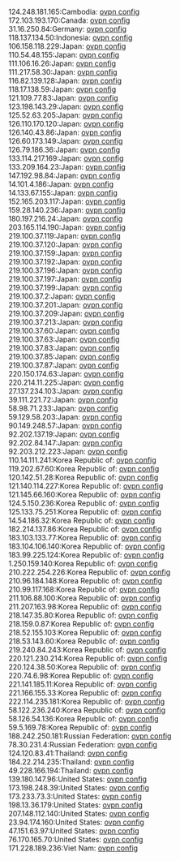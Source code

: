 124.248.181.165:Cambodia: [ovpn config](vpn/124_248_181_165.ovpn)  
172.103.193.170:Canada: [ovpn config](vpn/172_103_193_170.ovpn)  
31.16.250.84:Germany: [ovpn config](vpn/31_16_250_84.ovpn)  
118.137.134.50:Indonesia: [ovpn config](vpn/118_137_134_50.ovpn)  
106.158.118.229:Japan: [ovpn config](vpn/106_158_118_229.ovpn)  
110.54.48.155:Japan: [ovpn config](vpn/110_54_48_155.ovpn)  
111.106.16.26:Japan: [ovpn config](vpn/111_106_16_26.ovpn)  
111.217.58.30:Japan: [ovpn config](vpn/111_217_58_30.ovpn)  
116.82.139.128:Japan: [ovpn config](vpn/116_82_139_128.ovpn)  
118.17.138.59:Japan: [ovpn config](vpn/118_17_138_59.ovpn)  
121.109.77.83:Japan: [ovpn config](vpn/121_109_77_83.ovpn)  
123.198.143.29:Japan: [ovpn config](vpn/123_198_143_29.ovpn)  
125.52.63.205:Japan: [ovpn config](vpn/125_52_63_205.ovpn)  
126.110.170.120:Japan: [ovpn config](vpn/126_110_170_120.ovpn)  
126.140.43.86:Japan: [ovpn config](vpn/126_140_43_86.ovpn)  
126.60.173.149:Japan: [ovpn config](vpn/126_60_173_149.ovpn)  
126.79.186.36:Japan: [ovpn config](vpn/126_79_186_36.ovpn)  
133.114.217.169:Japan: [ovpn config](vpn/133_114_217_169.ovpn)  
133.209.164.23:Japan: [ovpn config](vpn/133_209_164_23.ovpn)  
147.192.98.84:Japan: [ovpn config](vpn/147_192_98_84.ovpn)  
14.101.4.186:Japan: [ovpn config](vpn/14_101_4_186.ovpn)  
14.133.67.155:Japan: [ovpn config](vpn/14_133_67_155.ovpn)  
152.165.203.117:Japan: [ovpn config](vpn/152_165_203_117.ovpn)  
159.28.140.236:Japan: [ovpn config](vpn/159_28_140_236.ovpn)  
180.197.216.24:Japan: [ovpn config](vpn/180_197_216_24.ovpn)  
203.165.114.190:Japan: [ovpn config](vpn/203_165_114_190.ovpn)  
219.100.37.119:Japan: [ovpn config](vpn/219_100_37_119.ovpn)  
219.100.37.120:Japan: [ovpn config](vpn/219_100_37_120.ovpn)  
219.100.37.159:Japan: [ovpn config](vpn/219_100_37_159.ovpn)  
219.100.37.192:Japan: [ovpn config](vpn/219_100_37_192.ovpn)  
219.100.37.196:Japan: [ovpn config](vpn/219_100_37_196.ovpn)  
219.100.37.197:Japan: [ovpn config](vpn/219_100_37_197.ovpn)  
219.100.37.199:Japan: [ovpn config](vpn/219_100_37_199.ovpn)  
219.100.37.2:Japan: [ovpn config](vpn/219_100_37_2.ovpn)  
219.100.37.201:Japan: [ovpn config](vpn/219_100_37_201.ovpn)  
219.100.37.209:Japan: [ovpn config](vpn/219_100_37_209.ovpn)  
219.100.37.213:Japan: [ovpn config](vpn/219_100_37_213.ovpn)  
219.100.37.60:Japan: [ovpn config](vpn/219_100_37_60.ovpn)  
219.100.37.63:Japan: [ovpn config](vpn/219_100_37_63.ovpn)  
219.100.37.83:Japan: [ovpn config](vpn/219_100_37_83.ovpn)  
219.100.37.85:Japan: [ovpn config](vpn/219_100_37_85.ovpn)  
219.100.37.87:Japan: [ovpn config](vpn/219_100_37_87.ovpn)  
220.150.174.63:Japan: [ovpn config](vpn/220_150_174_63.ovpn)  
220.214.11.225:Japan: [ovpn config](vpn/220_214_11_225.ovpn)  
27.137.234.103:Japan: [ovpn config](vpn/27_137_234_103.ovpn)  
39.111.221.72:Japan: [ovpn config](vpn/39_111_221_72.ovpn)  
58.98.71.233:Japan: [ovpn config](vpn/58_98_71_233.ovpn)  
59.129.58.203:Japan: [ovpn config](vpn/59_129_58_203.ovpn)  
90.149.248.57:Japan: [ovpn config](vpn/90_149_248_57.ovpn)  
92.202.137.19:Japan: [ovpn config](vpn/92_202_137_19.ovpn)  
92.202.84.147:Japan: [ovpn config](vpn/92_202_84_147.ovpn)  
92.203.212.223:Japan: [ovpn config](vpn/92_203_212_223.ovpn)  
110.14.111.241:Korea Republic of: [ovpn config](vpn/110_14_111_241.ovpn)  
119.202.67.60:Korea Republic of: [ovpn config](vpn/119_202_67_60.ovpn)  
120.142.51.28:Korea Republic of: [ovpn config](vpn/120_142_51_28.ovpn)  
121.140.114.227:Korea Republic of: [ovpn config](vpn/121_140_114_227.ovpn)  
121.145.66.160:Korea Republic of: [ovpn config](vpn/121_145_66_160.ovpn)  
124.5.150.236:Korea Republic of: [ovpn config](vpn/124_5_150_236.ovpn)  
125.133.75.251:Korea Republic of: [ovpn config](vpn/125_133_75_251.ovpn)  
14.54.186.32:Korea Republic of: [ovpn config](vpn/14_54_186_32.ovpn)  
182.214.137.86:Korea Republic of: [ovpn config](vpn/182_214_137_86.ovpn)  
183.103.133.77:Korea Republic of: [ovpn config](vpn/183_103_133_77.ovpn)  
183.104.106.140:Korea Republic of: [ovpn config](vpn/183_104_106_140.ovpn)  
183.99.225.124:Korea Republic of: [ovpn config](vpn/183_99_225_124.ovpn)  
1.250.159.140:Korea Republic of: [ovpn config](vpn/1_250_159_140.ovpn)  
210.222.254.226:Korea Republic of: [ovpn config](vpn/210_222_254_226.ovpn)  
210.96.184.148:Korea Republic of: [ovpn config](vpn/210_96_184_148.ovpn)  
210.99.117.168:Korea Republic of: [ovpn config](vpn/210_99_117_168.ovpn)  
211.106.88.100:Korea Republic of: [ovpn config](vpn/211_106_88_100.ovpn)  
211.207.163.98:Korea Republic of: [ovpn config](vpn/211_207_163_98.ovpn)  
218.147.35.80:Korea Republic of: [ovpn config](vpn/218_147_35_80.ovpn)  
218.159.0.87:Korea Republic of: [ovpn config](vpn/218_159_0_87.ovpn)  
218.52.155.103:Korea Republic of: [ovpn config](vpn/218_52_155_103.ovpn)  
218.53.143.60:Korea Republic of: [ovpn config](vpn/218_53_143_60.ovpn)  
219.240.84.243:Korea Republic of: [ovpn config](vpn/219_240_84_243.ovpn)  
220.121.230.214:Korea Republic of: [ovpn config](vpn/220_121_230_214.ovpn)  
220.124.38.50:Korea Republic of: [ovpn config](vpn/220_124_38_50.ovpn)  
220.74.6.98:Korea Republic of: [ovpn config](vpn/220_74_6_98.ovpn)  
221.141.185.11:Korea Republic of: [ovpn config](vpn/221_141_185_11.ovpn)  
221.166.155.33:Korea Republic of: [ovpn config](vpn/221_166_155_33.ovpn)  
222.114.235.181:Korea Republic of: [ovpn config](vpn/222_114_235_181.ovpn)  
58.122.236.240:Korea Republic of: [ovpn config](vpn/58_122_236_240.ovpn)  
58.126.54.136:Korea Republic of: [ovpn config](vpn/58_126_54_136.ovpn)  
59.5.169.78:Korea Republic of: [ovpn config](vpn/59_5_169_78.ovpn)  
188.242.250.181:Russian Federation: [ovpn config](vpn/188_242_250_181.ovpn)  
78.30.231.4:Russian Federation: [ovpn config](vpn/78_30_231_4.ovpn)  
124.120.83.41:Thailand: [ovpn config](vpn/124_120_83_41.ovpn)  
184.22.214.235:Thailand: [ovpn config](vpn/184_22_214_235.ovpn)  
49.228.166.194:Thailand: [ovpn config](vpn/49_228_166_194.ovpn)  
139.180.147.96:United States: [ovpn config](vpn/139_180_147_96.ovpn)  
173.198.248.39:United States: [ovpn config](vpn/173_198_248_39.ovpn)  
173.233.73.3:United States: [ovpn config](vpn/173_233_73_3.ovpn)  
198.13.36.179:United States: [ovpn config](vpn/198_13_36_179.ovpn)  
207.148.112.140:United States: [ovpn config](vpn/207_148_112_140.ovpn)  
23.94.174.160:United States: [ovpn config](vpn/23_94_174_160.ovpn)  
47.151.63.97:United States: [ovpn config](vpn/47_151_63_97.ovpn)  
76.170.165.70:United States: [ovpn config](vpn/76_170_165_70.ovpn)  
171.228.189.236:Viet Nam: [ovpn config](vpn/171_228_189_236.ovpn)  
